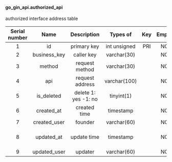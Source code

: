#### go_gin_api.authorized_api 
authorized interface address table

| Serial number | Name | Description | Types of | Key | Empty | Extra | Default |
| :--: | :--: | :--: | :--: | :--: | :--: | :--: | :--: |
| 1 | id | primary key | int unsigned | PRI | NO | auto_increment |  |
| 2 | business_key | caller key | varchar(30) |  | NO |  |  |
| 3 | method | request method | varchar(30) |  | NO |  |  |
| 4 | api | request address | varchar(100) |  | NO |  |  |
| 5 | is_deleted | delete 1: yes -1: no | tinyint(1) |  | NO |  | -1 |
| 6 | created_at | created time | timestamp |  | NO | DEFAULT_GENERATED | CURRENT_TIMESTAMP |
| 7 | created_user | founder | varchar(60) |  | NO |  |  |
| 8 | updated_at | update time | timestamp |  | NO | DEFAULT_GENERATED on update CURRENT_TIMESTAMP | CURRENT_TIMESTAMP |
| 9 | updated_user | updater | varchar(60) |  | NO |  |  |
